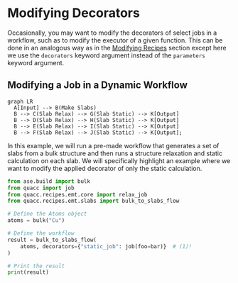 # Modifying Decorators

Occasionally, you may want to modify the decorators of select jobs in a workflow, such as to modify the executor of a given function. This can be done in an analogous way as in the [Modifying Recipes](../recipes/modifications.md) section except here we use the `decorators` keyword argument instead of the `parameters` keyword argument.

## Modifying a Job in a Dynamic Workflow

```mermaid
graph LR
  A[Input] --> B(Make Slabs)
  B --> C(Slab Relax) --> G(Slab Static) --> K[Output]
  B --> D(Slab Relax) --> H(Slab Static) --> K[Output]
  B --> E(Slab Relax) --> I(Slab Static) --> K[Output]
  B --> F(Slab Relax) --> J(Slab Static) --> K[Output];
```

In this example, we will run a pre-made workflow that generates a set of slabs from a bulk structure and then runs a structure relaxation and static calculation on each slab. We will specifically highlight an example where we want to modify the applied decorator of only the static calculation.

```python
from ase.build import bulk
from quacc import job
from quacc.recipes.emt.core import relax_job
from quacc.recipes.emt.slabs import bulk_to_slabs_flow

# Define the Atoms object
atoms = bulk("Cu")

# Define the workflow
result = bulk_to_slabs_flow(
    atoms, decorators={"static_job": job(foo=bar)}  # (1)!
)

# Print the result
print(result)
```
